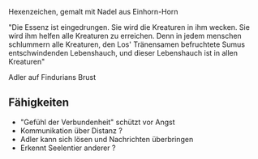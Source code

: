 Hexenzeichen, gemalt mit Nadel aus Einhorn-Horn

"Die Essenz ist eingedrungen. Sie wird die Kreaturen in ihm wecken. Sie wird ihm helfen alle Kreaturen zu erreichen. Denn in jedem menschen schlummern alle Kreaturen, den Los' Tränensamen befruchtete Sumus entschwindenden Lebenshauch, und dieser Lebenshauch ist in allen Kreaturen"

Adler auf Findurians Brust


## Fähigkeiten
* "Gefühl der Verbundenheit" schützt vor Angst
* Kommunikation über Distanz ?
* Adler kann sich lösen und Nachrichten überbringen
* Erkennt Seelentier anderer ?